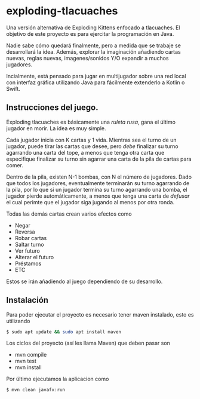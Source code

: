 # exploding-tlacuaches
Una versión alternativa de Exploding Kittens enfocado a tlacuaches. El
objetivo de este proyecto es para ejercitar la programación en
Java.

Nadie sabe cómo quedará finalmente, pero a medida que se trabaje
se desarrollará la idea. Además, explorar la imaginación añadiendo
cartas nuevas, reglas nuevas, imagenes/sonidos Y/O expandir a muchos
jugadores.

Incialmente, está pensado para jugar en multijugador sobre una red
local con interfaz gráfica utilizando Java para fácilmente extenderlo
a Kotlin o Swift.

## Instrucciones del juego.
Exploding tlacuaches es básicamente una _ruleta rusa_, gana el último
jugador en morir. La idea es muy simple.

Cada jugador inicia con K cartas y 1 vida. Mientras sea el turno de
un jugador, puede tirar las cartas que desee, pero *debe* finalizar su
turno agarrando una carta del tope, a menos que tenga otra carta que
especifique finalizar su turno sin agarrar una carta de la pila de
cartas para comer.

Dentro de la pila, existen N-1 bombas, con N el número de
jugadores. Dado que todos los jugadores, eventualmente terminarán su
turno agarrando de la pila, por lo que si un jugador termina su turno
agarrando una bomba, el jugador pierde automáticamente, a menos que
tenga una carta de _defusar_ el cual perimte que el jugador siga
jugando al menos por otra ronda. 

Todas las demás cartas crean varios efectos como

- Negar
- Reversa
- Robar cartas
- Saltar turno
- Ver futuro
- Alterar el futuro
- Préstamos
- ETC

Estos se irán añadiendo al juego dependiendo de su desarrollo.


## Instalación
Para poder ejecutar el proyecto es necesario tener maven instalado,
esto es utilizando

```bash
$ sudo apt update && sudo apt install maven
```

Los ciclos del proyecto (así les llama Maven) que deben pasar son

- mvn compile
- mvn test
- mvn install

Por último ejecutamos la aplicacion como
```bash
$ mvn clean javafx:run
```

